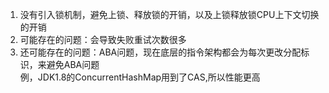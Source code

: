
1. 没有引入锁机制，避免上锁、释放锁的开销，以及上锁释放锁CPU上下文切换的开销
2. 可能存在的问题：会导致失败重试次数很多
3. 还可能存在的问题：ABA问题，现在底层的指令架构都会为每次更改分配标识，来避免ABA问题<br/>
例，JDK1.8的ConcurrentHashMap用到了CAS,所以性能更高